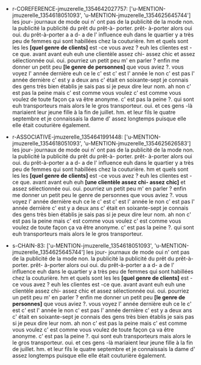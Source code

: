  * r-COREFERENCE-jmuzerelle_1354642027757: ['u-MENTION-jmuzerelle_1354618051093', 'u-MENTION-jmuzerelle_1354625645744']
	les jour- journaux de mode oui n' ont pas de la publicité de la mode non.
	 la publicité la publicité du prêt du prêt-à- porter.
	 prêt- à-porter alors oui oui.
	 du prêt-à-porter a a d- a de l' influence euh dans le quartier y a très peu de femmes qui sont habillées chez la couturière.
	 hm et quels sont les les **[quel genre de clients]** est -ce vous avez ? euh les clientes est -ce que.
	 avant avant euh euh une clientèle assez chi- assez chic et assez sélectionnée oui.
	 oui.
	 pourriez un petit peu m' en parler ? enfin me donner un petit peu **[le genre de personnes]** que vous aviez ?.
	 vous voyez l' année dernière euh ce le c' est c' est l' année le non c' est pas l' année dernière c' est y a deux ans c' était en soixante-sept je connais des gens très bien établis je sais pas si je peux dire leur nom.
	 ah non c' est pas la peine mais c' est comme vous voulez c' est comme vous voulez de toute façon ça va être anonyme.
	 c' est pas la peine ?.
	 qui sont euh transporteurs mais alors le le gros transporteur.
	 oui.
	 et ces gens -là mariaient leur jeune fille à la fin de juillet.
	 hm.
	 et leur fils le quatre septembre et je connaissais la dame d' assez longtemps puisque elle elle était couturière également.
	
 * r-ASSOCIATIVE-jmuzerelle_1354641991448: ['u-MENTION-jmuzerelle_1354618051093', 'u-MENTION-jmuzerelle_1354625626583']
	les jour- journaux de mode oui n' ont pas de la publicité de la mode non.
	 la publicité la publicité du prêt du prêt-à- porter.
	 prêt- à-porter alors oui oui.
	 du prêt-à-porter a a d- a de l' influence euh dans le quartier y a très peu de femmes qui sont habillées chez la couturière.
	 hm et quels sont les les **[quel genre de clients]** est -ce vous avez ? euh les clientes est -ce que.
	 avant avant euh euh **[une clientèle assez chi- assez chic]** et assez sélectionnée oui.
	 oui.
	 pourriez un petit peu m' en parler ? enfin me donner un petit peu le genre de personnes que vous aviez ?.
	 vous voyez l' année dernière euh ce le c' est c' est l' année le non c' est pas l' année dernière c' est y a deux ans c' était en soixante-sept je connais des gens très bien établis je sais pas si je peux dire leur nom.
	 ah non c' est pas la peine mais c' est comme vous voulez c' est comme vous voulez de toute façon ça va être anonyme.
	 c' est pas la peine ?.
	 qui sont euh transporteurs mais alors le le gros transporteur.
	
 * s-CHAIN-83: ['u-MENTION-jmuzerelle_1354618051093', 'u-MENTION-jmuzerelle_1354625645744']
	les jour- journaux de mode oui n' ont pas de la publicité de la mode non.
	 la publicité la publicité du prêt du prêt-à- porter.
	 prêt- à-porter alors oui oui.
	 du prêt-à-porter a a d- a de l' influence euh dans le quartier y a très peu de femmes qui sont habillées chez la couturière.
	 hm et quels sont les les **[quel genre de clients]** est -ce vous avez ? euh les clientes est -ce que.
	 avant avant euh euh une clientèle assez chi- assez chic et assez sélectionnée oui.
	 oui.
	 pourriez un petit peu m' en parler ? enfin me donner un petit peu **[le genre de personnes]** que vous aviez ?.
	 vous voyez l' année dernière euh ce le c' est c' est l' année le non c' est pas l' année dernière c' est y a deux ans c' était en soixante-sept je connais des gens très bien établis je sais pas si je peux dire leur nom.
	 ah non c' est pas la peine mais c' est comme vous voulez c' est comme vous voulez de toute façon ça va être anonyme.
	 c' est pas la peine ?.
	 qui sont euh transporteurs mais alors le le gros transporteur.
	 oui.
	 et ces gens -là mariaient leur jeune fille à la fin de juillet.
	 hm.
	 et leur fils le quatre septembre et je connaissais la dame d' assez longtemps puisque elle elle était couturière également.
	
